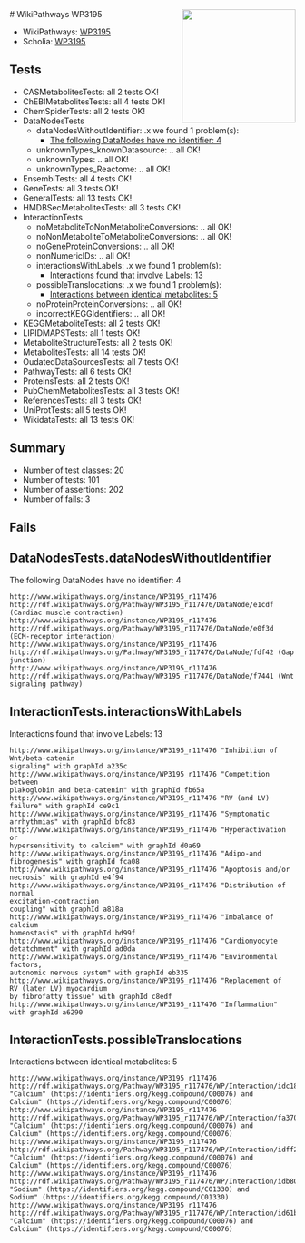 <img style="float: right; width: 200px" src="https://upload.wikimedia.org/wikipedia/commons/thumb/8/83/Wplogo_with_text_500.png/640px-Wplogo_with_text_500.png" />
# WikiPathways WP3195

* WikiPathways: [WP3195](https://new.wikipathways.org/pathways/WP3195)
* Scholia: [WP3195](https://scholia.toolforge.org/wikipathways/WP3195)
## Tests
* CASMetabolitesTests: all 2 tests OK!
* ChEBIMetabolitesTests: all 4 tests OK!
* ChemSpiderTests: all 2 tests OK!
* DataNodesTests
    * dataNodesWithoutIdentifier: .x we found 1 problem(s):
        * [The following DataNodes have no identifier: 4](#d2d32fa3)
    * unknownTypes_knownDatasource: .. all OK!
    * unknownTypes: .. all OK!
    * unknownTypes_Reactome: .. all OK!
* EnsemblTests: all 4 tests OK!
* GeneTests: all 3 tests OK!
* GeneralTests: all 13 tests OK!
* HMDBSecMetabolitesTests: all 3 tests OK!
* InteractionTests
    * noMetaboliteToNonMetaboliteConversions: .. all OK!
    * noNonMetaboliteToMetaboliteConversions: .. all OK!
    * noGeneProteinConversions: .. all OK!
    * nonNumericIDs: .. all OK!
    * interactionsWithLabels: .x we found 1 problem(s):
        * [Interactions found that involve Labels: 13](#fe97a8bb)
    * possibleTranslocations: .x we found 1 problem(s):
        * [Interactions between identical metabolites: 5](#d59038c8)
    * noProteinProteinConversions: .. all OK!
    * incorrectKEGGIdentifiers: .. all OK!
* KEGGMetaboliteTests: all 2 tests OK!
* LIPIDMAPSTests: all 1 tests OK!
* MetaboliteStructureTests: all 2 tests OK!
* MetabolitesTests: all 14 tests OK!
* OudatedDataSourcesTests: all 7 tests OK!
* PathwayTests: all 6 tests OK!
* ProteinsTests: all 2 tests OK!
* PubChemMetabolitesTests: all 3 tests OK!
* ReferencesTests: all 3 tests OK!
* UniProtTests: all 5 tests OK!
* WikidataTests: all 13 tests OK!


## Summary

* Number of test classes: 20
* Number of tests: 101
* Number of assertions: 202
* Number of fails: 3

## Fails

<a name="d2d32fa3" />

## DataNodesTests.dataNodesWithoutIdentifier

The following DataNodes have no identifier: 4
```
http://www.wikipathways.org/instance/WP3195_r117476 http://rdf.wikipathways.org/Pathway/WP3195_r117476/DataNode/e1cdf (Cardiac muscle contraction)
http://www.wikipathways.org/instance/WP3195_r117476 http://rdf.wikipathways.org/Pathway/WP3195_r117476/DataNode/e0f3d (ECM-receptor interaction)
http://www.wikipathways.org/instance/WP3195_r117476 http://rdf.wikipathways.org/Pathway/WP3195_r117476/DataNode/fdf42 (Gap junction)
http://www.wikipathways.org/instance/WP3195_r117476 http://rdf.wikipathways.org/Pathway/WP3195_r117476/DataNode/f7441 (Wnt signaling pathway)
```

<a name="fe97a8bb" />

## InteractionTests.interactionsWithLabels

Interactions found that involve Labels: 13
```
http://www.wikipathways.org/instance/WP3195_r117476 "Inhibition of Wnt/beta-catenin
signaling" with graphId a235c
http://www.wikipathways.org/instance/WP3195_r117476 "Competition between
plakoglobin and beta-catenin" with graphId fb65a
http://www.wikipathways.org/instance/WP3195_r117476 "RV (and LV) failure" with graphId ce9c1
http://www.wikipathways.org/instance/WP3195_r117476 "Symptomatic
arrhythmias" with graphId bfc83
http://www.wikipathways.org/instance/WP3195_r117476 "Hyperactivation or
hypersensitivity to calcium" with graphId d0a69
http://www.wikipathways.org/instance/WP3195_r117476 "Adipo-and
fibrogenesis" with graphId fca08
http://www.wikipathways.org/instance/WP3195_r117476 "Apoptosis and/or
necrosis" with graphId e4f94
http://www.wikipathways.org/instance/WP3195_r117476 "Distribution of normal
excitation-contraction
coupling" with graphId a818a
http://www.wikipathways.org/instance/WP3195_r117476 "Imbalance of calcium
homeostasis" with graphId bd99f
http://www.wikipathways.org/instance/WP3195_r117476 "Cardiomyocyte
detatchment" with graphId ad0da
http://www.wikipathways.org/instance/WP3195_r117476 "Environmental factors,
autonomic nervous system" with graphId eb335
http://www.wikipathways.org/instance/WP3195_r117476 "Replacement of
RV (later LV) myocardium
by fibrofatty tissue" with graphId c8edf
http://www.wikipathways.org/instance/WP3195_r117476 "Inflammation" with graphId a6290
```

<a name="d59038c8" />

## InteractionTests.possibleTranslocations

Interactions between identical metabolites: 5
```
http://www.wikipathways.org/instance/WP3195_r117476 http://rdf.wikipathways.org/Pathway/WP3195_r117476/WP/Interaction/idc187ff81 "Calcium" (https://identifiers.org/kegg.compound/C00076) and 
Calcium" (https://identifiers.org/kegg.compound/C00076)
http://www.wikipathways.org/instance/WP3195_r117476 http://rdf.wikipathways.org/Pathway/WP3195_r117476/WP/Interaction/fa370 "Calcium" (https://identifiers.org/kegg.compound/C00076) and 
Calcium" (https://identifiers.org/kegg.compound/C00076)
http://www.wikipathways.org/instance/WP3195_r117476 http://rdf.wikipathways.org/Pathway/WP3195_r117476/WP/Interaction/idff24f0c "Calcium" (https://identifiers.org/kegg.compound/C00076) and 
Calcium" (https://identifiers.org/kegg.compound/C00076)
http://www.wikipathways.org/instance/WP3195_r117476 http://rdf.wikipathways.org/Pathway/WP3195_r117476/WP/Interaction/idb803aede "Sodium" (https://identifiers.org/kegg.compound/C01330) and 
Sodium" (https://identifiers.org/kegg.compound/C01330)
http://www.wikipathways.org/instance/WP3195_r117476 http://rdf.wikipathways.org/Pathway/WP3195_r117476/WP/Interaction/id61b0d9c7 "Calcium" (https://identifiers.org/kegg.compound/C00076) and 
Calcium" (https://identifiers.org/kegg.compound/C00076)
```

